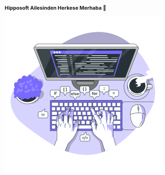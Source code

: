 ### Hipposoft Ailesinden Herkese Merhaba 👋
<img src="https://github.com/hipposoftsoftware/hipposoftsoftware/blob/main/Code-typing-bro-1024x1024.png" width="auto">


<!--
**hipposoftsoftware/hipposoftsoftware** is a ✨ _special_ ✨ repository because its `README.md` (this file) appears on your GitHub profile.

Here are some ideas to get you started:

- 🔭 I’m currently working on ...
- 🌱 I’m currently learning ...
- 👯 I’m looking to collaborate on ...
- 🤔 I’m looking for help with ...
- 💬 Ask me about ...
- 📫 How to reach me: ...
- 😄 Pronouns: ...
- ⚡ Fun fact: ...
-->
